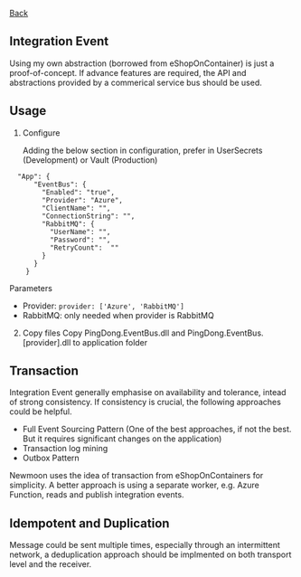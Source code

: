 [Back](../dotnet_core.md)

## Integration Event 

Using my own abstraction (borrowed from eShopOnContainer) is just a proof-of-concept. If advance features are required, the API and abstractions provided by a commerical service bus should be used.

## Usage

1. Configure
    
    Adding the below section in configuration, prefer in UserSecrets (Development) or Vault (Production)  
```
  "App": {
      "EventBus": {
        "Enabled": "true",
        "Provider": "Azure",
        "ClientName": "", 
        "ConnectionString": "",
        "RabbitMQ": {
          "UserName": "",
          "Password": "",
          "RetryCount":  "" 
        }
      }
    }
```

Parameters  
 * Provider: `provider: ['Azure', 'RabbitMQ']`  
 * RabbitMQ: only needed when provider is RabbitMQ

2. Copy files
    Copy PingDong.EventBus.dll and PingDong.EventBus.[provider].dll to application folder

## Transaction

Integration Event generally emphasise on availability and tolerance, intead of strong consistency. If consistency is crucial, the following approaches could be helpful. 
* Full Event Sourcing Pattern (One of the best approaches, if not the best. But it requires significant changes on the application)
* Transaction log mining
* Outbox Pattern 

Newmoon uses the idea of transaction from eShopOnContainers for simplicity. A better approach is using a separate worker, e.g. Azure Function, reads and publish integration events.

## Idempotent and Duplication

Message could be sent multiple times, especially through an intermittent network, a deduplication approach should be implmented on both transport level and the receiver.
